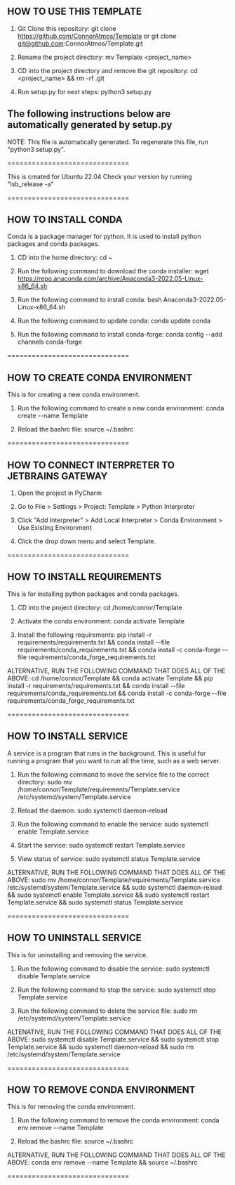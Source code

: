 
## HOW TO USE THIS TEMPLATE ##

1. Git Clone this repository:
    git clone https://github.com/ConnorAtmos/Template
    or
    git clone git@github.com:ConnorAtmos/Template.git

2. Rename the project directory:
    mv Template <project_name>

3. CD into the project directory and remove the git repository:
    cd <project_name> && rm -rf .git

4. Run setup.py for next steps:
    python3 setup.py

## The following instructions below are automatically generated by setup.py ##

NOTE: This file is automatically generated. To regenerate this file, run "python3 setup.py".



==============================

This is created for Ubuntu 22.04 Check your version by running "lsb_release -a"

==============================

## HOW TO INSTALL CONDA

Conda is a package manager for python. It is used to install python packages and conda packages.

1. CD into the home directory:
    cd ~

2. Run the following command to download the conda installer:
    wget https://repo.anaconda.com/archive/Anaconda3-2022.05-Linux-x86_64.sh

3. Run the following command to install conda:
    bash Anaconda3-2022.05-Linux-x86_64.sh

4. Run the following command to update conda:
    conda update conda

5. Run the following command to install conda-forge:
    conda config --add channels conda-forge

==============================

## HOW TO CREATE CONDA ENVIRONMENT

This is for creating a new conda environment.

1. Run the following command to create a new conda environment:
    conda create --name Template

2. Reload the bashrc file:
    source ~/.bashrc
    
==============================

## HOW TO CONNECT INTERPRETER TO JETBRAINS GATEWAY

1. Open the project in PyCharm

2. Go to File > Settings > Project: Template > Python Interpreter

3. Click "Add Interpreter" > Add Local Interpreter > Conda Environment > Use Existing Environment

4. Click the drop down menu and select Template.

==============================

## HOW TO INSTALL REQUIREMENTS

This is for installing python packages and conda packages.

1. CD into the project directory:
    cd /home/connor/Template

2. Activate the conda environment:
    conda activate Template

3. Install the following requirements:
    pip install -r requirements/requirements.txt && conda install --file requirements/conda_requirements.txt  && conda install -c conda-forge --file requirements/conda_forge_requirements.txt

ALTERNATIVE, RUN THE FOLLOWING COMMAND THAT DOES ALL OF THE ABOVE:
cd /home/connor/Template && conda activate Template && pip install -r requirements/requirements.txt && conda install --file requirements/conda_requirements.txt  && conda install -c conda-forge --file requirements/conda_forge_requirements.txt

==============================

## HOW TO INSTALL SERVICE

A service is a program that runs in the background. This is useful for running a program that you want to run all the time, such as a web server.

1. Run the following command to move the service file to the correct directory:
    sudo mv /home/connor/Template/requirements/Template.service /etc/systemd/system/Template.service

2. Reload the daemon:
    sudo systemctl daemon-reload    

3. Run the following command to enable the service:
    sudo systemctl enable Template.service

4. Start the service:
    sudo systemctl restart Template.service

5. View status of service:
    sudo systemctl status Template.service

ALTERNATIVE, RUN THE FOLLOWING COMMAND THAT DOES ALL OF THE ABOVE:
sudo mv /home/connor/Template/requirements/Template.service /etc/systemd/system/Template.service && sudo systemctl daemon-reload && sudo systemctl enable Template.service && sudo systemctl restart Template.service && sudo systemctl status Template.service

==============================

## HOW TO UNINSTALL SERVICE

This is for uninstalling and removing the service.

1. Run the following command to disable the service:
    sudo systemctl disable Template.service

2. Run the following command to stop the service:
    sudo systemctl stop Template.service

3. Run the following command to delete the service file:
    sudo rm /etc/systemd/system/Template.service

ALTENATIVE, RUN THE FOLLOWING COMMAND THAT DOES ALL OF THE ABOVE:
sudo systemctl disable Template.service && sudo systemctl stop Template.service && sudo systemctl daemon-reload && sudo rm /etc/systemd/system/Template.service

==============================

## HOW TO REMOVE CONDA ENVIRONMENT

This is for removing the conda environment.

1. Run the following command to remove the conda environment:
    conda env remove --name Template

2. Reload the bashrc file:
    source ~/.bashrc

ALTERNATIVE, RUN THE FOLLOWING COMMAND THAT DOES ALL OF THE ABOVE:
conda env remove --name Template && source ~/.bashrc

==============================


